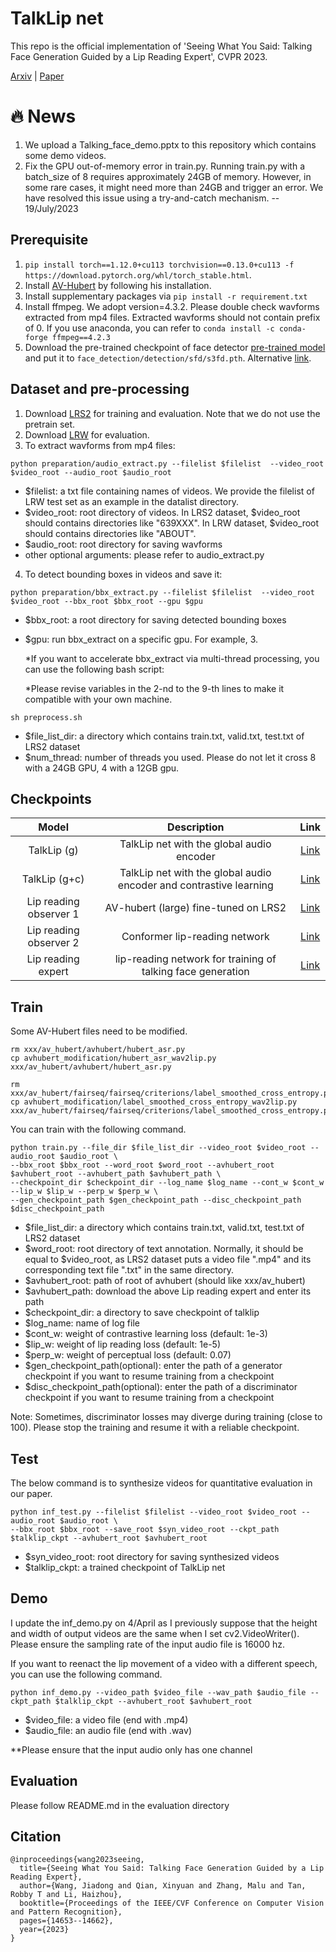 # TalkLip net

This repo is the official implementation of 'Seeing What You Said: Talking Face Generation Guided by a Lip Reading Expert', CVPR 2023.

[Arxiv](http://arxiv.org/abs/2303.17480) | [Paper](https://openaccess.thecvf.com/content/CVPR2023/papers/Wang_Seeing_What_You_Said_Talking_Face_Generation_Guided_by_a_CVPR_2023_paper.pdf)
# 🔥 News
1. We upload a Talking_face_demo.pptx to this repository which contains some demo videos.
2. Fix the GPU out-of-memory error in train.py. Running train.py with a batch_size of 8 requires approximately 24GB of memory. However, in some rare cases, it might need more than 24GB and trigger an error. We have resolved this issue using a try-and-catch mechanism. --  19/July/2023

## Prerequisite 

1. `pip install torch==1.12.0+cu113 torchvision==0.13.0+cu113 -f https://download.pytorch.org/whl/torch_stable.html`.
2. Install [AV-Hubert](https://github.com/facebookresearch/av_hubert) by following his installation.
3. Install supplementary packages via `pip install -r requirement.txt`
5. Install ffmpeg. We adopt version=4.3.2. Please double check wavforms extracted from mp4 files. Extracted wavforms should not contain prefix of 0. If you use anaconda, you can refer to `conda install -c conda-forge ffmpeg==4.2.3`
6. Download the pre-trained checkpoint of face detector [pre-trained model](https://www.adrianbulat.com/downloads/python-fan/s3fd-619a316812.pth) and put it to `face_detection/detection/sfd/s3fd.pth`. Alternative [link](https://iiitaphyd-my.sharepoint.com/:u:/g/personal/prajwal_k_research_iiit_ac_in/EZsy6qWuivtDnANIG73iHjIBjMSoojcIV0NULXV-yiuiIg?e=qTasa8).


## Dataset and pre-processing

1. Download [LRS2](https://www.robots.ox.ac.uk/~vgg/data/lip_reading/lrs2.html) for training and evaluation. Note that we do not use the pretrain set.
2. Download [LRW](https://www.robots.ox.ac.uk/~vgg/data/lip_reading/lrw1.html) for evaluation.
3. To extract wavforms from mp4 files:
```
python preparation/audio_extract.py --filelist $filelist  --video_root $video_root --audio_root $audio_root
```
- $filelist: a txt file containing names of videos. We provide the filelist of LRW test set as an example in the datalist directory.  
- $video_root: root directory of videos. In LRS2 dataset, $video_root should contains directories like "639XXX". In LRW dataset, $video_root should contains directories like "ABOUT". 
- $audio_root: root directory for saving wavforms
- other optional arguments: please refer to audio_extract.py  

4. To detect bounding boxes in videos and save it:
```
python preparation/bbx_extract.py --filelist $filelist  --video_root $video_root --bbx_root $bbx_root --gpu $gpu
```
- $bbx_root: a root directory for saving detected bounding boxes
- $gpu: run bbx_extract on a specific gpu. For example, 3.

  *If you want to accelerate bbx_extract via multi-thread processing, you can use the following bash script:
  
  *Please revise variables in the 2-nd to the 9-th lines to make it compatible with your own machine.
```
sh preprocess.sh
```

- $file_list_dir: a directory which contains train.txt, valid.txt, test.txt of LRS2 dataset
- $num_thread: number of threads you used. Please do not let it cross 8 with a 24GB GPU, 4 with a 12GB gpu.


Checkpoints
----------
| Model  | Description |  Link  | 
| :-------------: | :---------------: | :---------------: |
| TalkLip (g)  | TalkLip net with the global audio encoder | [Link](https://drive.google.com/file/d/1iBXJmkS8rjzTBE6XOC3-XiXufEK2f1dj/view?usp=share_link)  |
| TalkLip (g+c)  | TalkLip net with the global audio encoder and contrastive learning | [Link](https://drive.google.com/file/d/1nfPHicsHr2bOzvkdyoMk_GCYzJ3fqvI-/view?usp=share_link) |
| Lip reading observer 1 | AV-hubert (large) fine-tuned on LRS2 | [Link](https://drive.google.com/file/d/1wOsiXKLOeScrU6XuzebYA6Y-9ncd8-le/view?usp=share_link) |
| Lip reading observer 2 | Conformer lip-reading network | [Link](https://drive.google.com/file/d/16tpyaXLLTYUnIBT_YEWQ5ui6xUkBGcpM/view?usp=share_link) |
| Lip reading expert | lip-reading network for training of talking face generation | [Link](https://drive.google.com/file/d/1XAVhWXjd77UHsfna9O8cASHr3iGiQBQU/view?usp=share_link) |


## Train 
Some AV-Hubert files need to be modified.
```
rm xxx/av_hubert/avhubert/hubert_asr.py
cp avhubert_modification/hubert_asr_wav2lip.py xxx/av_hubert/avhubert/hubert_asr.py

rm xxx/av_hubert/fairseq/fairseq/criterions/label_smoothed_cross_entropy.py
cp avhubert_modification/label_smoothed_cross_entropy_wav2lip.py xxx/av_hubert/fairseq/fairseq/criterions/label_smoothed_cross_entropy.py
```

You can train with the following command.
```
python train.py --file_dir $file_list_dir --video_root $video_root --audio_root $audio_root \
--bbx_root $bbx_root --word_root $word_root --avhubert_root $avhubert_root --avhubert_path $avhubert_path \
--checkpoint_dir $checkpoint_dir --log_name $log_name --cont_w $cont_w --lip_w $lip_w --perp_w $perp_w \
--gen_checkpoint_path $gen_checkpoint_path --disc_checkpoint_path $disc_checkpoint_path
```
- $file_list_dir: a directory which contains train.txt, valid.txt, test.txt of LRS2 dataset
- $word_root: root directory of text annotation. Normally, it should be equal to $video_root, as LRS2 dataset puts a video file ".mp4" and its corresponding text file ".txt" in the same directory.
- $avhubert_root: path of root of avhubert (should like xxx/av_hubert)
- $avhubert_path: download the above Lip reading expert and enter its path
- $checkpoint_dir: a directory to save checkpoint of talklip
- $log_name: name of log file
- $cont_w: weight of contrastive learning loss (default: 1e-3)
- $lip_w: weight of lip reading loss (default: 1e-5)
- $perp_w: weight of perceptual loss (default: 0.07)
- $gen_checkpoint_path(optional): enter the path of a generator checkpoint if you want to resume training from a checkpoint
- $disc_checkpoint_path(optional): enter the path of a discriminator checkpoint if you want to resume training from a checkpoint

Note: Sometimes, discriminator losses may diverge during training (close to 100). Please stop the training and resume it with a reliable checkpoint.


## Test 
The below command is to synthesize videos for quantitative evaluation in our paper.
```
python inf_test.py --filelist $filelist --video_root $video_root --audio_root $audio_root \
--bbx_root $bbx_root --save_root $syn_video_root --ckpt_path $talklip_ckpt --avhubert_root $avhubert_root
```
- $syn_video_root: root directory for saving synthesized videos
- $talklip_ckpt: a trained checkpoint of TalkLip net


## Demo
I update the inf_demo.py on 4/April as I previously suppose that the height and width of output videos are the same when I set cv2.VideoWriter().
Please ensure the sampling rate of the input audio file is 16000 hz.

If you want to reenact the lip movement of a video with a different speech, you can use the following command. 
```
python inf_demo.py --video_path $video_file --wav_path $audio_file --ckpt_path $talklip_ckpt --avhubert_root $avhubert_root
```
- $video_file: a video file (end with .mp4)
- $audio_file: an audio file (end with .wav)

**Please ensure that the input audio only has one channel

## Evaluation

Please follow README.md in the evaluation directory

## Citation

```
@inproceedings{wang2023seeing,
  title={Seeing What You Said: Talking Face Generation Guided by a Lip Reading Expert},
  author={Wang, Jiadong and Qian, Xinyuan and Zhang, Malu and Tan, Robby T and Li, Haizhou},
  booktitle={Proceedings of the IEEE/CVF Conference on Computer Vision and Pattern Recognition},
  pages={14653--14662},
  year={2023}
}
```
